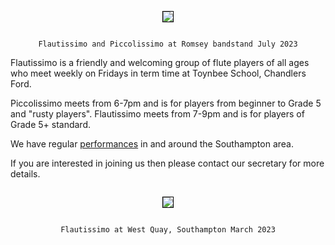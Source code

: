 <div align="center">
    <img src="https://lynneflute.github.io/Flautissimo/romsey2022.jpg" style = "margin: 1em; border: 1px solid black; padding: 0" >
   
    Flautissimo and Piccolissimo at Romsey bandstand July 2023
    
   </div>
 
Flautissimo is a friendly and welcoming group of flute players of all ages who meet weekly on Fridays in term time at Toynbee School, Chandlers Ford.  

Piccolissimo meets from 6-7pm and is for players from beginner to Grade 5 and "rusty players". 
Flautissimo meets from 7-9pm and is for players of Grade 5+ standard.

We have regular [performances](https://lynneflute.github.io/Flautissimo/performances) in and around the Southampton area.

If you are interested in joining us then please contact our secretary for more details.

<div align="center">
    <img src="https://lynneflute.github.io/Flautissimo/westquaymar2023.jpg" style = "margin: 1em; border: 1px solid black; padding: 0" >
   
    Flautissimo at West Quay, Southampton March 2023
        
   </div>
